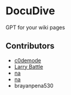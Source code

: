 # DocuDive
GPT for your wiki pages

## Contributors
- [c0demode](https://github.com/c0demode)
- [Larry Battle](https://github.com/LarryBattle)
- [na]()
- [na]()
- brayanpena530
